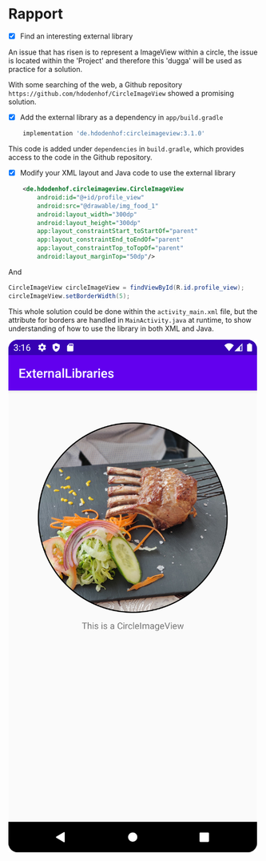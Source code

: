 
# Rapport

-[x] Find an interesting external library

An issue that has risen is to represent a ImageView within a circle,
the issue is located within the 'Project' and therefore this 'dugga' will be used as practice for a solution.

With some searching of the web, a Github repository `https://github.com/hdodenhof/CircleImageView` showed a promising solution.

-[x] Add the external library as a dependency in `app/build.gradle`

```gradle
    implementation 'de.hdodenhof:circleimageview:3.1.0'
```

This code is added under `dependencies` in `build.gradle`,
which provides access to the code in the Github repository.

-[x] Modify your XML layout and Java code to use the external library

```xml
    <de.hdodenhof.circleimageview.CircleImageView
        android:id="@+id/profile_view"
        android:src="@drawable/img_food_1"
        android:layout_width="300dp"
        android:layout_height="300dp"
        app:layout_constraintStart_toStartOf="parent"
        app:layout_constraintEnd_toEndOf="parent"
        app:layout_constraintTop_toTopOf="parent"
        android:layout_marginTop="50dp"/>
```
And
```java
CircleImageView circleImageView = findViewById(R.id.profile_view);
circleImageView.setBorderWidth(5);
```

This whole solution could be done within the `activity_main.xml` file,
but the attribute for borders are handled in `MainActivity.java` at runtime,
to show understanding of how to use the library in both XML and Java.

![](Screenshot.png)